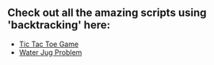 ## Check out all the amazing scripts using 'backtracking' here:

- [Tic Tac Toe Game](Tic%20Tac%20Toe%20Game/tic_tac_toe_game.py)
- [Water Jug Problem](Water%20Jug%20Problem/water_jug_problem.py)
